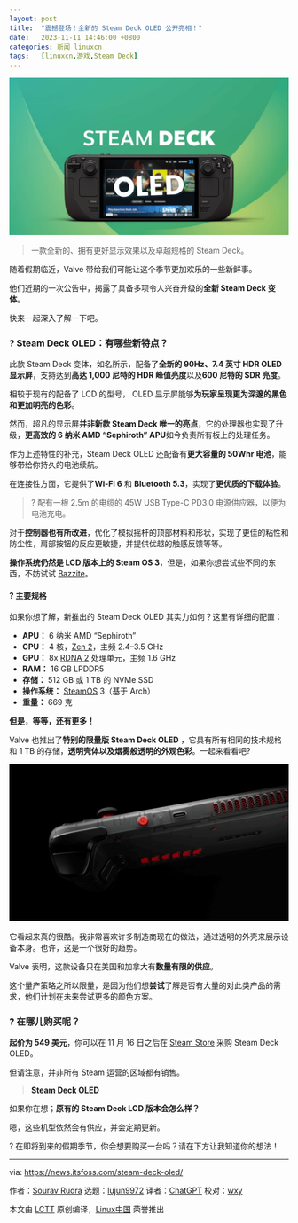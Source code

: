 ```yaml
---
layout: post
title:	"震撼登场！全新的 Steam Deck OLED 公开亮相！"
date:	2023-11-11 14:46:00 +0800 
categories:	新闻 linuxcn 
tags:	[linuxcn,游戏,Steam Deck]
---
```



![](/Asserts/Images/album/202311/11/144604h3w4wf53jg4ftw7w.jpg)



> 
> 一款全新的、拥有更好显示效果以及卓越规格的 Steam Deck。
> 
> 
> 


随着假期临近，Valve 带给我们可能让这个季节更加欢乐的一些新鲜事。


他们近期的一次公告中，揭露了具备多项令人兴奋升级的**全新 Steam Deck 变体**。


快来一起深入了解一下吧。


### ? Steam Deck OLED：有哪些新特点？


此款 Steam Deck 变体，如名所示，配备了**全新的 90Hz、7.4 英寸 HDR OLED 显示屏**，支持达到**高达 1,000 尼特的 HDR 峰值亮度**以及**600 尼特的 SDR 亮度**。


相较于现有的配备了 LCD 的型号， OLED 显示屏能够**为玩家呈现更为深邃的黑色和更加明亮的色彩**。


然而，超凡的显示屏**并非新款 Steam Deck 唯一的亮点**，它的处理器也实现了升级，**更高效的 6 纳米 AMD “Sephiroth” APU**如今负责所有板上的处理任务。


作为上述特性的补充，Steam Deck OLED 还配备有**更大容量的 50Whr 电池**，能够带给你持久的电池续航。


在连接性方面，它提供了**Wi-Fi 6** 和 **Bluetooth 5.3**，实现了**更优质的下载体验**。



> 
> ? 配有一根 2.5m 的电缆的 45W USB Type-C PD3.0 电源供应器，以便为电池充电。
> 
> 
> 


对于**控制器也有所改进**，优化了模拟摇杆的顶部材料和形状，实现了更佳的粘性和防尘性，肩部按钮的反应更敏捷，并提供优越的触感反馈等等。


**操作系统仍然是 LCD 版本上的 Steam OS 3**，但是，如果你想尝试些不同的东西，不妨试试 [Bazzite](https://news.itsfoss.com/bazzite/)。


#### ?️ 主要规格


如果你想了解，新推出的 Steam Deck OLED 其实力如何？这里有详细的配置：


* **APU：** 6 纳米 AMD “Sephiroth”
* **CPU：** 4 核，[Zen 2](https://en.wikipedia.org/wiki/Zen_2)，主频 2.4–3.5 GHz
* **GPU：** 8x [RDNA 2](https://en.wikipedia.org/wiki/RDNA_2) 处理单元，主频 1.6 GHz
* **RAM：** 16 GB LPDDR5
* **存储：** 512 GB 或 1 TB 的 NVMe SSD
* **操作系统：** [SteamOS](https://itsfoss.com/steamos/) 3（基于 Arch）
* **重量：** 669 克


**但是，等等，还有更多！**


Valve 也推出了**特别的限量版 Steam Deck OLED** ，它具有所有相同的技术规格和 1 TB 的存储，**透明壳体以及烟雾般透明的外观色彩**。一起来看看吧?


![](/Asserts/Images/album/202311/11/144637gujcb4fzcr39rwjf.png)


它看起来真的很酷。我非常喜欢许多制造商现在的做法，通过透明的外壳来展示设备本身。也许，这是一个很好的趋势。


Valve 表明，这款设备只在美国和加拿大有**数量有限的供应**。


这个量产策略之所以限量，是因为他们想**尝试**了解是否有大量的对此类产品的需求，他们计划在未来尝试更多的颜色方案。


### ? 在哪儿购买呢？


**起价为 549 美元**，你可以在 11 月 16 日之后在 [Steam Store](https://store.steampowered.com/steamdeck) 采购 Steam Deck OLED。


但请注意，并非所有 Steam 运营的区域都有销售。



> 
> **[Steam Deck OLED](https://store.steampowered.com/steamdeck)**
> 
> 
> 


如果你在想；**原有的 Steam Deck LCD 版本会怎么样？**


嗯，这些机型依然会有供应，并会定期更新。


? 在即将到来的假期季节，你会想要购买一台吗？请在下方让我知道你的想法！




---


via: <https://news.itsfoss.com/steam-deck-oled/>


作者：[Sourav Rudra](https://news.itsfoss.com/author/sourav/) 选题：[lujun9972](https://github.com/lujun9972) 译者：[ChatGPT](https://linux.cn/lctt/ChatGPT) 校对：[wxy](https://github.com/wxy)


本文由 [LCTT](https://github.com/LCTT/TranslateProject) 原创编译，[Linux中国](https://linux.cn/) 荣誉推出
